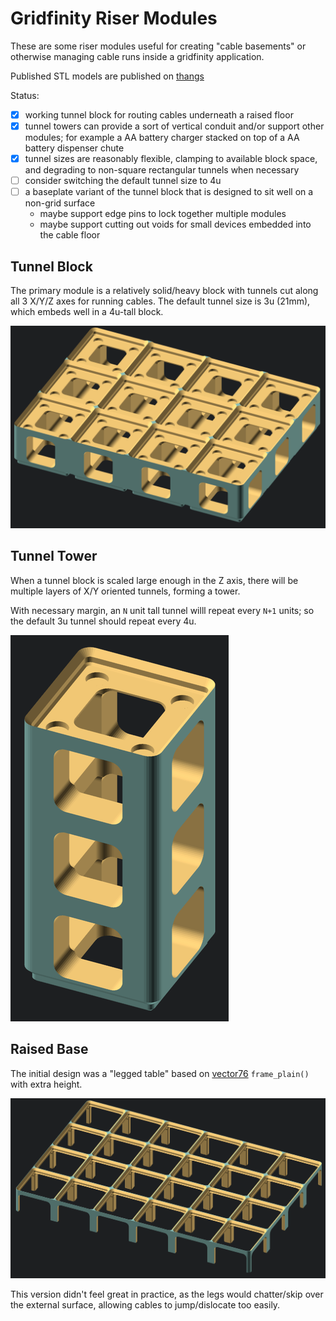 # Gridfinity Riser Modules

These are some riser modules useful for creating "cable basements" or otherwise
managing cable runs inside a gridfinity application.

Published STL models are published on [thangs](https://than.gs/m/853821)

Status:
- [x] working tunnel block for routing cables underneath a raised floor
- [x] tunnel towers can provide a sort of vertical conduit and/or support other
  modules; for example a AA battery charger stacked on top of a AA battery
  dispenser chute
- [x] tunnel sizes are reasonably flexible, clamping to available block space,
  and degrading to non-square rectangular tunnels when necessary
- [ ] consider switching the default tunnel size to 4u
- [ ] a baseplate variant of the tunnel block that is designed to sit well on a non-grid surface
  - maybe support edge pins to lock together multiple modules
  - maybe support cutting out voids for small devices embedded into the cable floor

## Tunnel Block

The primary module is a relatively solid/heavy block with tunnels cut along all 3 X/Y/Z axes for running cables.
The default tunnel size is 3u (21mm), which embeds well in a 4u-tall block.

![Tunnel Block 3x4x4](images/tunnel_riser_3x4x4.png)

## Tunnel Tower

When a tunnel block is scaled large enough in the Z axis, there will be
multiple layers of X/Y oriented tunnels, forming a tower.

With necessary margin, an `N` unit tall tunnel willl repeat every `N+1` units;
so the default 3u tunnel should repeat every 4u.

![Tunnel Tower 1x1x12](images/tunnel_tower_1x1x12.png)

## Raised Base

The initial design was a "legged table" based on [vector76] `frame_plain()` with extra height.

![Raised Base "leg table" 6x4x3](images/base_raised_6x4x3.png)

This version didn't feel great in practice,
as the legs would chatter/skip over the external surface,
allowing cables to jump/dislocate too easily.

[vector76]: https://github.com/vector76/gridfinity_openscad
